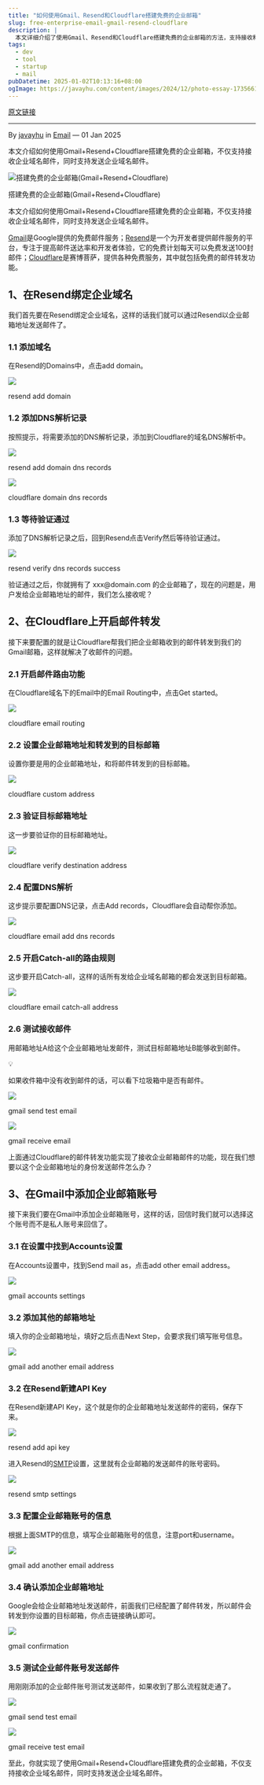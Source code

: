 ```yaml
---
title: "如何使用Gmail、Resend和Cloudflare搭建免费的企业邮箱"
slug: free-enterprise-email-gmail-resend-cloudflare
description: |
  本文详细介绍了使用Gmail、Resend和Cloudflare搭建免费的企业邮箱的方法，支持接收和发送企业域名邮件。通过绑定域名、配置DNS解析及邮件转发功能，实现企业邮箱的全面应用，是初创企业和开发者的理想选择。
tags: 
  - dev
  - tool
  - startup
  - mail
pubDatetime: 2025-01-02T10:13:16+08:00
ogImage: https://javayhu.com/content/images/2024/12/photo-essay-1735661348758.png
---
```


[原文链接](https://javayhu.com/da-jian-mian-fei-de-qi-ye-you-xiang-gmail-resend-cloudflare/)

---

By [javayhu](https://javayhu.com/author/javayhu/) in [Email](https://javayhu.com/tag/email/) — 01 Jan 2025

本文介绍如何使用Gmail+Resend+Cloudflare搭建免费的企业邮箱，不仅支持接收企业域名邮件，同时支持发送企业域名邮件。

![搭建免费的企业邮箱(Gmail+Resend+Cloudflare)](https://javayhu.com/content/images/size/w1200/2024/12/photo-essay-1735661348758.png)

搭建免费的企业邮箱(Gmail+Resend+Cloudflare)

本文介绍如何使用Gmail+Resend+Cloudflare搭建免费的企业邮箱，不仅支持接收企业域名邮件，同时支持发送企业域名邮件。

[Gmail](https://mail.google.com/?ref=javayhu.com)是Google提供的免费邮件服务；[Resend](https://resend.com/?ref=javayhu.com)是一个为开发者提供邮件服务的平台，专注于提高邮件送达率和开发者体验，它的免费计划每天可以免费发送100封邮件；[Cloudflare](https://www.cloudflare.com/?ref=javayhu.com)是赛博菩萨，提供各种免费服务，其中就包括免费的邮件转发功能。

## 1、在Resend绑定企业域名

我们首先要在Resend绑定企业域名，这样的话我们就可以通过Resend以企业邮箱地址发送邮件了。

### 1.1 添加域名

在Resend的Domains中，点击add domain。

![](https://javayhu.com/content/images/2024/12/image-38.png)

resend add domain

### 1.2 添加DNS解析记录

按照提示，将需要添加的DNS解析记录，添加到Cloudflare的域名DNS解析中。

![](https://javayhu.com/content/images/2024/12/image-40.png)

resend add domain dns records

![](https://javayhu.com/content/images/2024/12/image-42.png)

cloudflare domain dns records

### 1.3 等待验证通过

添加了DNS解析记录之后，回到Resend点击Verify然后等待验证通过。

![](https://javayhu.com/content/images/2024/12/image-41.png)

resend verify dns records success

验证通过之后，你就拥有了 xxx\@domain.com 的企业邮箱了，现在的问题是，用户发给企业邮箱地址的邮件，我们怎么接收呢？

## 2、在Cloudflare上开启邮件转发

接下来要配置的就是让Cloudflare帮我们把企业邮箱收到的邮件转发到我们的Gmail邮箱，这样就解决了收邮件的问题。

### 2.1 开启邮件路由功能

在Cloudflare域名下的Email中的Email Routing中，点击Get started。

![](https://javayhu.com/content/images/2024/12/image-43.png)

cloudflare email routing

### 2.2 设置企业邮箱地址和转发到的目标邮箱

设置你要是用的企业邮箱地址，和将邮件转发到的目标邮箱。

![](https://javayhu.com/content/images/2024/12/image-44.png)

cloudflare custom address

### 2.3 验证目标邮箱地址

这一步要验证你的目标邮箱地址。

![](https://javayhu.com/content/images/2024/12/image-45.png)

cloudflare verify destination address

### 2.4 配置DNS解析

这步提示要配置DNS记录，点击Add records，Cloudflare会自动帮你添加。

![](https://javayhu.com/content/images/2024/12/image-46.png)

cloudflare email add dns records

### 2.5 开启Catch-all的路由规则

这步要开启Catch-all，这样的话所有发给企业域名邮箱的都会发送到目标邮箱。

![](https://javayhu.com/content/images/2024/12/image-47.png)

cloudflare email catch-all address

### 2.6 测试接收邮件

用邮箱地址A给这个企业邮箱地址发邮件，测试目标邮箱地址B能够收到邮件。

💡

如果收件箱中没有收到邮件的话，可以看下垃圾箱中是否有邮件。

![](https://javayhu.com/content/images/2024/12/image-36.png)

gmail send test email

![](https://javayhu.com/content/images/2024/12/image-37.png)

gmail receive email

上面通过Cloudflare的邮件转发功能实现了接收企业邮箱邮件的功能，现在我们想要以这个企业邮箱地址的身份发送邮件怎么办？

## 3、在Gmail中添加企业邮箱账号

接下来我们要在Gmail中添加企业邮箱账号，这样的话，回信时我们就可以选择这个账号而不是私人账号来回信了。

### 3.1 在设置中找到Accounts设置

在Accounts设置中，找到Send mail as，点击add other email address。

![](https://javayhu.com/content/images/2024/12/image-48.png)

gmail accounts settings

### 3.2 添加其他的邮箱地址

填入你的企业邮箱地址，填好之后点击Next Step，会要求我们填写账号信息。

![](https://javayhu.com/content/images/2024/12/image-49.png)

gmail add another email address

### 3.2 在Resend新建API Key

在Resend新建API Key，这个就是你的企业邮箱地址发送邮件的密码，保存下来。

![](https://javayhu.com/content/images/2024/12/image-50.png)

resend add api key

进入Resend的[SMTP](https://resend.com/settings/smtp?ref=javayhu.com)设置，这里就有企业邮箱的发送邮件的账号密码。

![](https://javayhu.com/content/images/2024/12/image-51.png)

resend smtp settings

### 3.3 配置企业邮箱账号的信息

根据上面SMTP的信息，填写企业邮箱账号的信息，注意port和username。

![](https://javayhu.com/content/images/2024/12/image-52.png)

gmail add another email address

### 3.4 确认添加企业邮箱地址

Google会给企业邮箱地址发送邮件，前面我们已经配置了邮件转发，所以邮件会转发到你设置的目标邮箱，你点击链接确认即可。

![](https://javayhu.com/content/images/2024/12/image-54.png)

gmail confirmation

### 3.5 测试企业邮件账号发送邮件

用刚刚添加的企业邮件账号测试发送邮件，如果收到了那么流程就走通了。

![](https://javayhu.com/content/images/2024/12/image-55.png)

gmail send test email

![](https://javayhu.com/content/images/2024/12/image-56.png)

gmail receive test email

至此，你就实现了使用Gmail+Resend+Cloudflare搭建免费的企业邮箱，不仅支持接收企业域名邮件，同时支持发送企业域名邮件。


